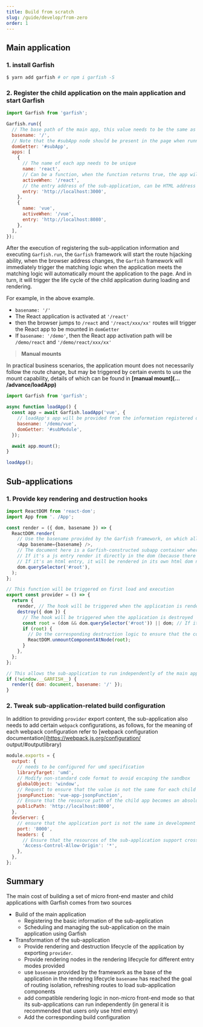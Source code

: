 ```yaml
---
title: Build from scratch
slug: /guide/develop/from-zero
order: 1
---
```


## Main application

### 1. install Garfish

```bash
$ yarn add garfish # or npm i garfish -S
```

### 2. Register the child application on the main application and start Garfish

```js
import Garfish from 'garfish';

Garfish.run({
  // The base path of the main app, this value needs to be the same as the base path of the main app
  basename: '/',
  // Note that the #subApp node should be present in the page when running, and can be a function (if it is a function, it will be used as a mount point when the function returns)
  domGetter: '#subApp',
  apps: [
    {
      // The name of each app needs to be unique
      name: 'react',
      // Can be a function, when the function returns true, the app will be automatically mounted to the page when the activation condition is met.
      activeWhen: '/react',
      // the entry address of the sub-application, can be HTML address and JS address (the rendering function is handled differently for different modes)
      entry: 'http://localhost:3000',
    },
    {
      name: 'vue',
      activeWhen: '/vue',
      entry: 'http://localhost:8080',
    },
  ],
});
```

After the execution of registering the sub-application information and executing `Garfish.run`, the `Garfish` framework will start the route hijacking ability, when the browser address changes, the `Garfish` framework will immediately trigger the matching logic when the application meets the matching logic will automatically mount the application to the page. And in turn, it will trigger the life cycle of the child application during loading and rendering.

For example, in the above example.

- `basename: '/'`
- The React application is activated at `'/react'`
- then the browser jumps to `/react` and `'/react/xxx/xx'` routes will trigger the React app to be mounted in `domGetter`
- If `basename: '/demo'`, then the React app activation path will be `/demo/react` and `'/demo/react/xxx/xx'`

> **Manual mounts**

In practical business scenarios, the application mount does not necessarily follow the route change, but may be triggered by certain events to use the mount capability, details of which can be found in **[manual mount](... /advance/loadApp)**

```javascript
import Garfish from 'garfish';

async function loadApp() {
  const app = await Garfish.loadApp('vue', {
    // loadApp's app will be provided from the information registered during Garfish.run, manually mounted apps appInfo should not provide activeWhen
    basename: '/demo/vue',
    domGetter: '#subModule',
  });

  await app.mount();
}

loadApp();
```

## Sub-applications

### 1. Provide key rendering and destruction hooks

```js
import ReactDOM from 'react-dom';
import App from '. /App';

const render = ({ dom, basename }) => {
  ReactDOM.render(
    // Use the basename provided by the Garfish framework, on which all subroutes of the child app are based, to reach the goal of route isolation and refreshing the route to load the child app components
    <App basename={basename} />,
    // The document here is a Garfish-constructed subapp container where all the content is placed
    // If it's a js entry render it directly in the dom (because there are no other nodes)
    // If it's an html entry, it will be rendered in its own html dom node via a selector
    dom.querySelector('#root'),
  );
};

// This function will be triggered on first load and execution
export const provider = () => {
  return {
    render, // The hook will be triggered when the application is rendered
    destroy({ dom }) {
      // The hook will be triggered when the application is destroyed
      const root = (dom && dom.querySelector('#root')) || dom; // If it is a JS entry, the incoming node will be used directly as the mount point and destroyed node
      if (root) {
        // Do the corresponding destruction logic to ensure that the corresponding side effects are also removed when the child application is destroyed
        ReactDOM.unmountComponentAtNode(root);
      }
    },
  };
};

// This allows the sub-application to run independently of the main application to ensure that subsequent sub-applications can run independently of the main application for easy debugging and development
if (!window.__GARFISH__) {
  render({ dom: document, basename: '/' });
}
```

### 2. Tweak sub-application-related build configuration

In addition to providing `provider` export content, the sub-application also needs to add certain `webpack` configurations, as follows, for the meaning of each webpack configuration refer to [webpack configuration documentation](https://webpack.js.org/configuration/ output/#outputlibrary)

```js
module.exports = {
  output: {
    // needs to be configured for umd specification
    libraryTarget: 'umd',
    // Modify non-standard code format to avoid escaping the sandbox
    globalObject: 'window',
    // Request to ensure that the value is not the same for each child application, otherwise there may be webpack chunks that affect each other
    jsonpFunction: 'vue-app-jsonpFunction',
    // Ensure that the resource path of the child app becomes an absolute path, so that the relative resources of the child app do not become relative resources on the main app, because the child app and the main app are in the same document stream, and the relative path is relative to the main app
    publicPath: 'http://localhost:8000',
  },
  devServer: {
    // ensure that the application port is not the same in development mode
    port: '8000',
    headers: {
      // Ensure that the resources of the sub-application support cross-domain, after online you need to ensure that the resources of the sub-application will not have cross-domain problems when loaded in the environment of the main application (** also need to limit the scope of attention to security issues**)
      'Access-Control-Allow-Origin': '*',
    },
  },
};
```

## Summary

The main cost of building a set of micro front-end master and child applications with Garfish comes from two sources

- Build of the main application
  - Registering the basic information of the sub-application
  - Scheduling and managing the sub-application on the main application using Garfish
- Transformation of the sub-application
  - Provide rendering and destruction lifecycle of the application by exporting `provider`.
  - Provide rendering nodes in the rendering lifecycle for different entry modes provided
  - use `basename` provided by the framework as the base of the application in the rendering lifecycle `basename` has reached the goal of routing isolation, refreshing routes to load sub-application components
  - add compatible rendering logic in non-micro front-end mode so that its sub-applications can run independently (in general it is recommended that users only use html entry)
  - Add the corresponding build configuration
